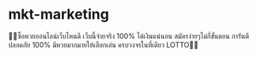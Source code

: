 # mkt-marketing
🍎🍎ซื้อหวยออนไลน์เว็บไหนดี เว็บนี้จ่ายจริง 100% ได้เงินแน่นอน สมัครง่ายๆไม่กี่ขั้นตอน การันตีปลอดภัย 100% มีหวยมากมายให้เลือกเล่น ครบวงจรในที่เดียว LOTTO🍎🍎
